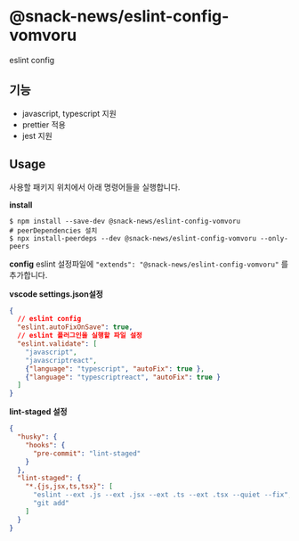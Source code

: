 # @snack-news/eslint-config-vomvoru
eslint config

## 기능
- javascript, typescript 지원
- prettier 적용
- jest 지원

## Usage
사용할 패키지 위치에서 아래 명령어들을 실행합니다.

**install**
```shell
$ npm install --save-dev @snack-news/eslint-config-vomvoru
# peerDependencies 설치
$ npx install-peerdeps --dev @snack-news/eslint-config-vomvoru --only-peers
```

**config**
eslint 설정파일에 `"extends": "@snack-news/eslint-config-vomvoru"` 를 추가합니다.

**vscode settings.json설정**
```json
{
  // eslint config
  "eslint.autoFixOnSave": true,
  // eslint 플러그인을 실행할 파일 설정
  "eslint.validate": [
    "javascript",
    "javascriptreact",
    {"language": "typescript", "autoFix": true },
    {"language": "typescriptreact", "autoFix": true }
  ]
}
```

**lint-staged 설정**
```json
{
  "husky": {
    "hooks": {
      "pre-commit": "lint-staged"
    }
  },
  "lint-staged": {
    "*.{js,jsx,ts,tsx}": [
      "eslint --ext .js --ext .jsx --ext .ts --ext .tsx --quiet --fix",
      "git add"
    ]
  }
}
```